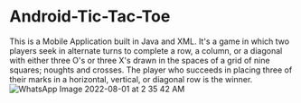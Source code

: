 # Android-Tic-Tac-Toe
 This is a Mobile Application built in Java and XML.
 It's a game in which two players seek in alternate turns to complete a row, a column, or a diagonal with either three O's or three X's drawn in the spaces of a grid of nine squares; noughts and crosses.
The player who succeeds in placing three of their marks in a horizontal, vertical, or diagonal row is the winner.
![WhatsApp Image 2022-08-01 at 2 35 42 AM](https://user-images.githubusercontent.com/107066157/182581855-19de4553-a3b2-44d8-84d4-ace220bc934f.jpeg)
